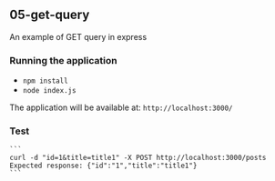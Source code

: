 ## 05-get-query
An example of GET query in express

### Running the application
  - `npm install`
  - `node index.js`

The application will be available at: `http://localhost:3000/`

### Test
    ```
    curl -d "id=1&title=title1" -X POST http://localhost:3000/posts
    Expected response: {"id":"1","title":"title1"}
    ```
